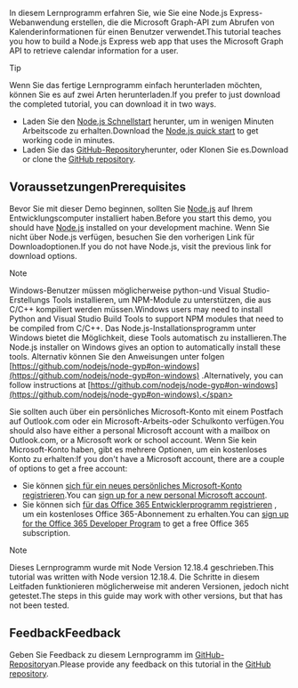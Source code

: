 <!-- markdownlint-disable MD002 MD041 -->

<span data-ttu-id="cb55b-101">In diesem Lernprogramm erfahren Sie, wie Sie eine Node.js Express-Webanwendung erstellen, die die Microsoft Graph-API zum Abrufen von Kalenderinformationen für einen Benutzer verwendet.</span><span class="sxs-lookup"><span data-stu-id="cb55b-101">This tutorial teaches you how to build a Node.js Express web app that uses the Microsoft Graph API to retrieve calendar information for a user.</span></span>

> [!TIP]
> <span data-ttu-id="cb55b-102">Wenn Sie das fertige Lernprogramm einfach herunterladen möchten, können Sie es auf zwei Arten herunterladen.</span><span class="sxs-lookup"><span data-stu-id="cb55b-102">If you prefer to just download the completed tutorial, you can download it in two ways.</span></span>
>
> - <span data-ttu-id="cb55b-103">Laden Sie den [Node.js Schnellstart](https://developer.microsoft.com/graph/quick-start?platform=option-node) herunter, um in wenigen Minuten Arbeitscode zu erhalten.</span><span class="sxs-lookup"><span data-stu-id="cb55b-103">Download the [Node.js quick start](https://developer.microsoft.com/graph/quick-start?platform=option-node) to get working code in minutes.</span></span>
> - <span data-ttu-id="cb55b-104">Laden Sie das [GitHub-Repository](https://github.com/microsoftgraph/msgraph-training-nodeexpressapp)herunter, oder Klonen Sie es.</span><span class="sxs-lookup"><span data-stu-id="cb55b-104">Download or clone the [GitHub repository](https://github.com/microsoftgraph/msgraph-training-nodeexpressapp).</span></span>

## <a name="prerequisites"></a><span data-ttu-id="cb55b-105">Voraussetzungen</span><span class="sxs-lookup"><span data-stu-id="cb55b-105">Prerequisites</span></span>

<span data-ttu-id="cb55b-106">Bevor Sie mit dieser Demo beginnen, sollten Sie [Node.js](https://nodejs.org) auf Ihrem Entwicklungscomputer installiert haben.</span><span class="sxs-lookup"><span data-stu-id="cb55b-106">Before you start this demo, you should have [Node.js](https://nodejs.org) installed on your development machine.</span></span> <span data-ttu-id="cb55b-107">Wenn Sie nicht über Node.js verfügen, besuchen Sie den vorherigen Link für Downloadoptionen.</span><span class="sxs-lookup"><span data-stu-id="cb55b-107">If you do not have Node.js, visit the previous link for download options.</span></span>

> [!NOTE]
> <span data-ttu-id="cb55b-108">Windows-Benutzer müssen möglicherweise python-und Visual Studio-Erstellungs Tools installieren, um NPM-Module zu unterstützen, die aus C/C++ kompiliert werden müssen.</span><span class="sxs-lookup"><span data-stu-id="cb55b-108">Windows users may need to install Python and Visual Studio Build Tools to support NPM modules that need to be compiled from C/C++.</span></span> <span data-ttu-id="cb55b-109">Das Node.js-Installationsprogramm unter Windows bietet die Möglichkeit, diese Tools automatisch zu installieren.</span><span class="sxs-lookup"><span data-stu-id="cb55b-109">The Node.js installer on Windows gives an option to automatically install these tools.</span></span> <span data-ttu-id="cb55b-110">Alternativ können Sie den Anweisungen unter folgen [https://github.com/nodejs/node-gyp#on-windows](https://github.com/nodejs/node-gyp#on-windows) .</span><span class="sxs-lookup"><span data-stu-id="cb55b-110">Alternatively, you can follow instructions at [https://github.com/nodejs/node-gyp#on-windows](https://github.com/nodejs/node-gyp#on-windows).</span></span>

<span data-ttu-id="cb55b-111">Sie sollten auch über ein persönliches Microsoft-Konto mit einem Postfach auf Outlook.com oder ein Microsoft-Arbeits-oder Schulkonto verfügen.</span><span class="sxs-lookup"><span data-stu-id="cb55b-111">You should also have either a personal Microsoft account with a mailbox on Outlook.com, or a Microsoft work or school account.</span></span> <span data-ttu-id="cb55b-112">Wenn Sie kein Microsoft-Konto haben, gibt es mehrere Optionen, um ein kostenloses Konto zu erhalten:</span><span class="sxs-lookup"><span data-stu-id="cb55b-112">If you don't have a Microsoft account, there are a couple of options to get a free account:</span></span>

- <span data-ttu-id="cb55b-113">Sie können [sich für ein neues persönliches Microsoft-Konto registrieren](https://signup.live.com/signup?wa=wsignin1.0&rpsnv=12&ct=1454618383&rver=6.4.6456.0&wp=MBI_SSL_SHARED&wreply=https://mail.live.com/default.aspx&id=64855&cbcxt=mai&bk=1454618383&uiflavor=web&uaid=b213a65b4fdc484382b6622b3ecaa547&mkt=E-US&lc=1033&lic=1).</span><span class="sxs-lookup"><span data-stu-id="cb55b-113">You can [sign up for a new personal Microsoft account](https://signup.live.com/signup?wa=wsignin1.0&rpsnv=12&ct=1454618383&rver=6.4.6456.0&wp=MBI_SSL_SHARED&wreply=https://mail.live.com/default.aspx&id=64855&cbcxt=mai&bk=1454618383&uiflavor=web&uaid=b213a65b4fdc484382b6622b3ecaa547&mkt=E-US&lc=1033&lic=1).</span></span>
- <span data-ttu-id="cb55b-114">Sie können sich [für das Office 365 Entwicklerprogramm registrieren](https://developer.microsoft.com/office/dev-program) , um ein kostenloses Office 365-Abonnement zu erhalten.</span><span class="sxs-lookup"><span data-stu-id="cb55b-114">You can [sign up for the Office 365 Developer Program](https://developer.microsoft.com/office/dev-program) to get a free Office 365 subscription.</span></span>

> [!NOTE]
> <span data-ttu-id="cb55b-115">Dieses Lernprogramm wurde mit Node Version 12.18.4 geschrieben.</span><span class="sxs-lookup"><span data-stu-id="cb55b-115">This tutorial was written with Node version 12.18.4.</span></span> <span data-ttu-id="cb55b-116">Die Schritte in diesem Leitfaden funktionieren möglicherweise mit anderen Versionen, jedoch nicht getestet.</span><span class="sxs-lookup"><span data-stu-id="cb55b-116">The steps in this guide may work with other versions, but that has not been tested.</span></span>

## <a name="feedback"></a><span data-ttu-id="cb55b-117">Feedback</span><span class="sxs-lookup"><span data-stu-id="cb55b-117">Feedback</span></span>

<span data-ttu-id="cb55b-118">Geben Sie Feedback zu diesem Lernprogramm im [GitHub-Repository](https://github.com/microsoftgraph/msgraph-training-nodeexpressapp)an.</span><span class="sxs-lookup"><span data-stu-id="cb55b-118">Please provide any feedback on this tutorial in the [GitHub repository](https://github.com/microsoftgraph/msgraph-training-nodeexpressapp).</span></span>
